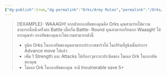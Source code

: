 ```yaml
---
{"dg-publish":true,"dg-permalink":"Orks/Army Rules","permalink":"/Orks/Army Rules/","created":"2023-12-12T13:45:57.000+07:00","updated":"2023-12-14T19:20:44.420+07:00"}
---
```


> [!EXAMPLE]- WAAAGH!
> หากฝ่ายกองทัพของคุณคือ Orks คุณสามารถใช้ความสามารถนี้หนึ่งคร้ังต่อ Battle เมื่อเริ่ม Battle- Round คุณสามารถเรียนยก Waaagh! ได้ หากคุณทํา กองทัพของคุณจะได้ความสามารถดังนี้
> - ยูนิต Orks ในกองทัพของคุณสามารถประกาศชาร์จได้ ในเทิร์นที่ยูนิตนั้นทําการ Advance move ไปแล้ว
> - เพิ่ม 1 Strength และ Attacks ให้กับอาวุธระยะประชิดของ โมเดล Ork ในกองทัพของคุณ
> - โมเดล Ork ในกองทัพของคุณ จะมี Invulnerable save 5+